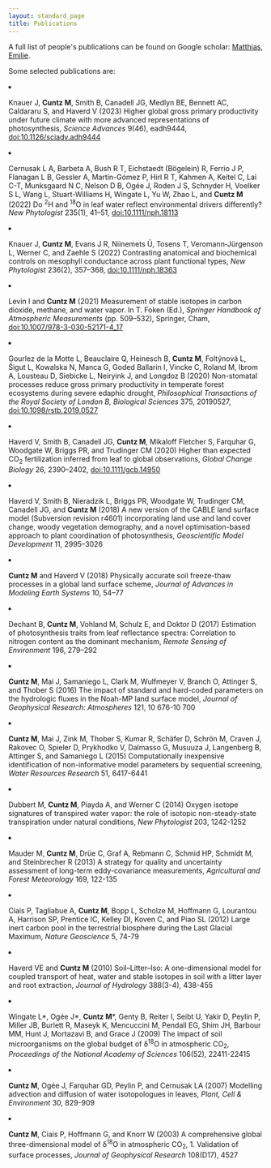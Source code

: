 ```yaml
---
layout: standard_page
title: Publications
---
```


A full list of people's  publications can be found on Google scholar: 
<a href="https://scholar.google.com.ph/citations?user=s93VuhMAAAAJ">Matthias</a>, 
<a href="https://scholar.google.fr/citations?user=HbGvaIIAAAAJ">Emilie</a>.

Some selected publications are:

<!-- <ol reversed> -->

<li><p>Knauer J, <b>Cuntz M</b>, Smith B, Canadell JG, Medlyn BE, Bennett AC, Caldararu S, and Haverd V (2023) Higher global gross primary productivity under future climate with more advanced representations of photosynthesis, <i>Science Advances</i> 9(46), eadh9444, <a href="https://doi.org/10.1126/sciadv.adh9444">doi:10.1126/sciadv.adh9444</a></p></li>

<li><p>Cernusak L A, Barbeta A, Bush R T, Eichstaedt (Bögelein) R, Ferrio J P, Flanagan L B, Gessler A, Martín-Gómez P, Hirl R T, Kahmen A, Keitel C, Lai C-T, Munksgaard N C, Nelson D B, Ogée J, Roden J S, Schnyder H, Voelker S L, Wang L, Stuart-Williams H, Wingate L, Yu W, Zhao L, and <b>Cuntz M</b> (2022) Do <sup>2</sup>H and <sup>18</sup>O in leaf water reflect environmental drivers differently? <i>New Phytologist</i> 235(1), 41–51, <a href="https://doi.org/10.1111/nph.18113">doi:10.1111/nph.18113</a></p></li>

<li><p>Knauer J, <b>Cuntz M</b>, Evans J R, Niinemets Ü, Tosens T, Veromann‐Jürgenson L, Werner C, and Zaehle S (2022) Contrasting anatomical and biochemical controls on mesophyll conductance across plant functional types, <i>New Phytologist</i> 236(2), 357–368, <a href="https://doi.org/10.1111/nph.18363">doi:10.1111/nph.18363</a></p></li>

<li><p>Levin I and <b>Cuntz M</b> (2021) Measurement of stable isotopes in carbon dioxide, methane, and water vapor. In T. Foken (Ed.), <i>Springer Handbook of Atmospheric Measurements</i> (pp. 509–532), Springer, Cham, <a href="https://doi.org/10.1007/978-3-030-52171-4_17">doi:10.1007/978-3-030-52171-4_17</a></p></li>

<li><p>Gourlez de la Motte L, Beauclaire Q, Heinesch B, <b>Cuntz M</b>, Foltýnová L, Šigut L, Kowalska N, Manca G, Goded Ballarin I, Vincke C, Roland M, Ibrom A, Lousteau D, Siebicke L, Neiryink J, and Longdoz B (2020) Non-stomatal processes reduce gross primary productivity in temperate forest ecosystems during severe edaphic drought, <i>Philosophical Transactions of the Royal Society of London B, Biological Sciences</i> 375, 20190527, <a href="https://doi.org/10.1098/rstb.2019.0527">doi:10.1098/rstb.2019.0527</a></p></li>

<li><p>Haverd V, Smith B, Canadell JG, <b>Cuntz M</b>, Mikaloff Fletcher S, Farquhar G, Woodgate W, Briggs PR, and Trudinger CM (2020) Higher than expected CO<sub>2</sub> fertilization inferred from leaf to global observations, <i>Global Change Biology</i> 26, 2390–2402, <a href="https://doi.org/10.1111/gcb.14950">doi:10.1111/gcb.14950</a></p></li>

<li><p>Haverd V, Smith B, Nieradzik L, Briggs PR, Woodgate W, Trudinger CM, Canadell JG, and <b>Cuntz M</b> (2018) A new version of the CABLE land surface model (Subversion revision r4601) incorporating land use and land cover change, woody vegetation demography, and a novel optimisation-based approach to plant coordination of photosynthesis, <i>Geoscientific Model Development</i> 11, 2995–3026</p></li>

<li><p><b>Cuntz M</b> and Haverd V (2018) Physically accurate soil freeze-thaw processes in a global land surface scheme, <i>Journal of Advances in Modeling Earth Systems</i> 10, 54–77</p></li>

<li><p>Dechant B, <b>Cuntz M</b>, Vohland M, Schulz E, and Doktor D (2017) Estimation of photosynthesis traits from leaf reflectance spectra: Correlation to nitrogen content as the dominant mechanism, <i>Remote Sensing of Environment</i> 196, 279–292</p></li>

<li><p><b>Cuntz M</b>, Mai J, Samaniego L, Clark M, Wulfmeyer V, Branch O, Attinger S, and Thober S (2016) The impact of standard and hard-coded parameters on the hydrologic fluxes in the Noah-MP land surface model, <i>Journal of Geophysical Research: Atmospheres</i> 121, 10 676-10 700</p></li>

<li><p><b>Cuntz M</b>, Mai J, Zink M, Thober S, Kumar R, Schäfer D, Schrön M, Craven J, Rakovec O, Spieler D, Prykhodko V, Dalmasso G, Musuuza J, Langenberg B, Attinger S, and Samaniego L (2015) Computationally inexpensive identification of non-informative model parameters by sequential screening, <i>Water Resources Research</i> 51, 6417-6441</p></li>

<li><p>Dubbert M, <b>Cuntz M</b>, Piayda A, and Werner C (2014) Oxygen isotope signatures of transpired water vapor: the role of isotopic non-steady-state transpiration under natural conditions, <i>New Phytologist</i> 203, 1242-1252</p></li>

<li><p>Mauder M, <b>Cuntz M</b>, Drüe C, Graf A, Rebmann C, Schmid HP, Schmidt M, and Steinbrecher R (2013) A strategy for quality and uncertainty assessment of long-term eddy-covariance measurements, <i>Agricultural and Forest Meteorology</i> 169, 122-135</p></li>

<li><p>Ciais P, Tagliabue A, <b>Cuntz M</b>, Bopp L, Scholze M, Hoffmann G, Lourantou A, Harrison SP, Prentice IC, Kelley DI, Koven C, and Piao SL (2012) Large inert carbon pool in the terrestrial biosphere during the Last Glacial Maximum, <i>Nature Geoscience</i> 5, 74-79</p></li>

<li><p>Haverd VE and <b>Cuntz M</b> (2010) Soil–Litter–Iso: A one-dimensional model for coupled transport of heat, water and stable isotopes in soil with a litter layer and root extraction, <i>Journal of Hydrology</i> 388(3-4), 438-455</p></li>

<li><p>Wingate L*, Ogée J*, <b>Cuntz M</b>*, Genty B, Reiter I, Seibt U, Yakir D, Peylin P, Miller JB, Burlett R, Maseyk K, Mencuccini M, Pendall EG, Shim JH, Barbour MM, Hunt J, Mortazavi B, and Grace J (2009) The impact of soil microorganisms on the global budget of δ<sup>18</sup>O in atmospheric CO<sub>2</sub>, <i>Proceedings of the National Academy of Sciences</i> 106(52), 22411-22415</p></li>

<li><p><b>Cuntz M</b>, Ogée J, Farquhar GD, Peylin P, and Cernusak LA (2007) Modelling advection and diffusion of water isotopologues in leaves, <i>Plant, Cell & Environment</i> 30, 829-909</p></li>

<li><p><b>Cuntz M</b>, Ciais P, Hoffmann G, and Knorr W (2003) A comprehensive global three-dimensional model of δ<sup>18</sup>O in atmospheric CO<sub>2</sub>, 1. Validation of surface processes, <i>Journal of Geophysical Research</i> 108(D17), 4527</p></li>

<!-- </ol> -->
